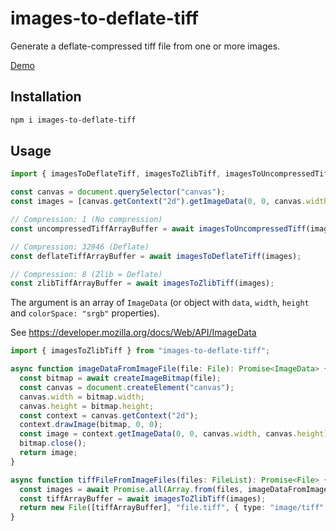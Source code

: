 # images-to-deflate-tiff

Generate a deflate-compressed tiff file from one or more images.

[Demo](https://luncheon.github.io/images-to-deflate-tiff/)

## Installation

```sh
npm i images-to-deflate-tiff
```

## Usage

```ts
import { imagesToDeflateTiff, imagesToZlibTiff, imagesToUncompressedTiff } from "images-to-deflate-tiff";

const canvas = document.querySelector("canvas");
const images = [canvas.getContext("2d").getImageData(0, 0, canvas.width, canvas.height)];

// Compression: 1 (No compression)
const uncompressedTiffArrayBuffer = await imagesToUncompressedTiff(images);

// Compression: 32946 (Deflate)
const deflateTiffArrayBuffer = await imagesToDeflateTiff(images);

// Compression: 8 (Zlib = Deflate)
const zlibTiffArrayBuffer = await imagesToZlibTiff(images);
```

The argument is an array of `ImageData` (or object with `data`, `width`, `height` and `colorSpace: "srgb"` properties).

See https://developer.mozilla.org/docs/Web/API/ImageData

```ts
import { imagesToZlibTiff } from "images-to-deflate-tiff";

async function imageDataFromImageFile(file: File): Promise<ImageData> {
  const bitmap = await createImageBitmap(file);
  const canvas = document.createElement("canvas");
  canvas.width = bitmap.width;
  canvas.height = bitmap.height;
  const context = canvas.getContext("2d");
  context.drawImage(bitmap, 0, 0);
  const image = context.getImageData(0, 0, canvas.width, canvas.height);
  bitmap.close();
  return image;
}

async function tiffFileFromImageFiles(files: FileList): Promise<File> {
  const images = await Promise.all(Array.from(files, imageDataFromImageFile));
  const tiffArrayBuffer = await imagesToZlibTiff(images);
  return new File([tiffArrayBuffer], "file.tiff", { type: "image/tiff" });
}
```